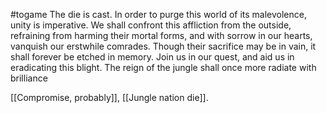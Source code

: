 
#togame 
The die is cast. In order to purge this world of its malevolence, unity is imperative. We shall confront this affliction from the outside, refraining from harming their mortal forms, and with sorrow in our hearts, vanquish our erstwhile comrades. Though their sacrifice may be in vain, it shall forever be etched in memory. Join us in our quest, and aid us in eradicating this blight. The reign of the jungle shall once more radiate with brilliance

 [[Compromise, probably]], [[Jungle nation die]].